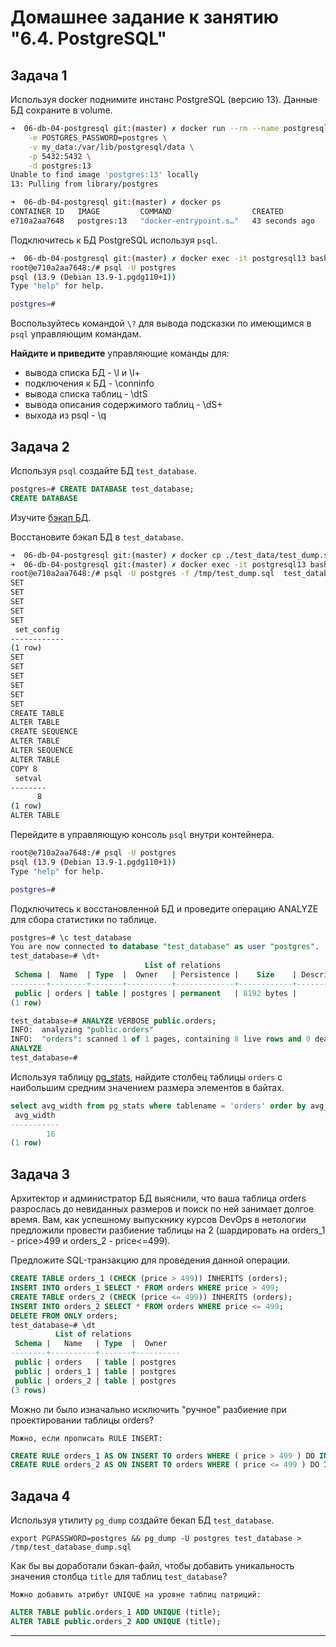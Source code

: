 # Домашнее задание к занятию "6.4. PostgreSQL"

## Задача 1

Используя docker поднимите инстанс PostgreSQL (версию 13). Данные БД сохраните в volume.
```bash
➜  06-db-04-postgresql git:(master) ✗ docker run --rm --name postgresql13 \
    -e POSTGRES_PASSWORD=postgres \
    -v my_data:/var/lib/postgresql/data \
    -p 5432:5432 \
    -d postgres:13
Unable to find image 'postgres:13' locally
13: Pulling from library/postgres

➜  06-db-04-postgresql git:(master) ✗ docker ps
CONTAINER ID   IMAGE         COMMAND                  CREATED          STATUS          PORTS                    NAMES
e710a2aa7648   postgres:13   "docker-entrypoint.s…"   43 seconds ago   Up 24 seconds   0.0.0.0:5432->5432/tcp   postgresql13 
```
Подключитесь к БД PostgreSQL используя `psql`.

```bash
➜  06-db-04-postgresql git:(master) ✗ docker exec -it postgresql13 bash
root@e710a2aa7648:/# psql -U postgres
psql (13.9 (Debian 13.9-1.pgdg110+1))
Type "help" for help.

postgres=#
```
Воспользуйтесь командой `\?` для вывода подсказки по имеющимся в `psql` управляющим командам.

**Найдите и приведите** управляющие команды для:
- вывода списка БД - \l и \l+
- подключения к БД - \conninfo
- вывода списка таблиц - \dtS
- вывода описания содержимого таблиц - \dS+
- выхода из psql - \q

## Задача 2

Используя `psql` создайте БД `test_database`.
```sql
postgres=# CREATE DATABASE test_database;
CREATE DATABASE
```
Изучите [бэкап БД](https://github.com/netology-code/virt-homeworks/tree/master/06-db-04-postgresql/test_data).

Восстановите бэкап БД в `test_database`.
```bash
➜  06-db-04-postgresql git:(master) ✗ docker cp ./test_data/test_dump.sql postgresql13:/tmp
➜  06-db-04-postgresql git:(master) ✗ docker exec -it postgresql13 bash
root@e710a2aa7648:/# psql -U postgres -f /tmp/test_dump.sql  test_database
SET
SET
SET
SET
SET
 set_config
------------
(1 row)
SET
SET
SET
SET
SET
SET
CREATE TABLE
ALTER TABLE
CREATE SEQUENCE
ALTER TABLE
ALTER SEQUENCE
ALTER TABLE
COPY 8
 setval
--------
      8
(1 row)
ALTER TABLE
```
Перейдите в управляющую консоль `psql` внутри контейнера.
```bash
root@e710a2aa7648:/# psql -U postgres
psql (13.9 (Debian 13.9-1.pgdg110+1))
Type "help" for help.

postgres=# 
```

Подключитесь к восстановленной БД и проведите операцию ANALYZE для сбора статистики по таблице.

```sql
postgres=# \c test_database
You are now connected to database "test_database" as user "postgres".
test_database=# \dt+
                              List of relations
 Schema |  Name  | Type  |  Owner   | Persistence |    Size    | Description 
--------+--------+-------+----------+-------------+------------+-------------
 public | orders | table | postgres | permanent   | 8192 bytes |
(1 row)

test_database=# ANALYZE VERBOSE public.orders;
INFO:  analyzing "public.orders"
INFO:  "orders": scanned 1 of 1 pages, containing 8 live rows and 0 dead rows; 8 rows in sample, 8 estimated total rows
ANALYZE
test_database=#

```
Используя таблицу [pg_stats](https://postgrespro.ru/docs/postgresql/12/view-pg-stats), найдите столбец таблицы `orders` 
с наибольшим средним значением размера элементов в байтах.

```sql
select avg_width from pg_stats where tablename = 'orders' order by avg_width desc limit 1;
 avg_width 
-----------
        16
(1 row)
```

## Задача 3

Архитектор и администратор БД выяснили, что ваша таблица orders разрослась до невиданных размеров и
поиск по ней занимает долгое время. Вам, как успешному выпускнику курсов DevOps в нетологии предложили
провести разбиение таблицы на 2 (шардировать на orders_1 - price>499 и orders_2 - price<=499).

Предложите SQL-транзакцию для проведения данной операции.

```sql
CREATE TABLE orders_1 (CHECK (price > 499)) INHERITS (orders);
INSERT INTO orders_1 SELECT * FROM orders WHERE price > 499;
CREATE TABLE orders_2 (CHECK (price <= 499)) INHERITS (orders);
INSERT INTO orders_2 SELECT * FROM orders WHERE price <= 499;
DELETE FROM ONLY orders;
test_database=# \dt
          List of relations
 Schema |   Name   | Type  |  Owner
--------+----------+-------+----------
 public | orders   | table | postgres
 public | orders_1 | table | postgres
 public | orders_2 | table | postgres
(3 rows)

```

Можно ли было изначально исключить "ручное" разбиение при проектировании таблицы orders?
```TEXT
Можно, если прописать RULE INSERT:
```
```SQL
CREATE RULE orders_1 AS ON INSERT TO orders WHERE ( price > 499 ) DO INSTEAD INSERT INTO orders_1 VALUES (NEW.*);
CREATE RULE orders_2 AS ON INSERT TO orders WHERE ( price <= 499 ) DO INSTEAD INSERT INTO orders_2 VALUES (NEW.*);
```
## Задача 4

Используя утилиту `pg_dump` создайте бекап БД `test_database`.
```bas
export PGPASSWORD=postgres && pg_dump -U postgres test_database > /tmp/test_database_dump.sql
```
Как бы вы доработали бэкап-файл, чтобы добавить уникальность значения столбца `title` для таблиц `test_database`?

```text
Можно добавить атрибут UNIQUE на уровне таблиц патриций:
```
```sql
ALTER TABLE public.orders_1 ADD UNIQUE (title);
ALTER TABLE public.orders_2 ADD UNIQUE (title);
```
---
